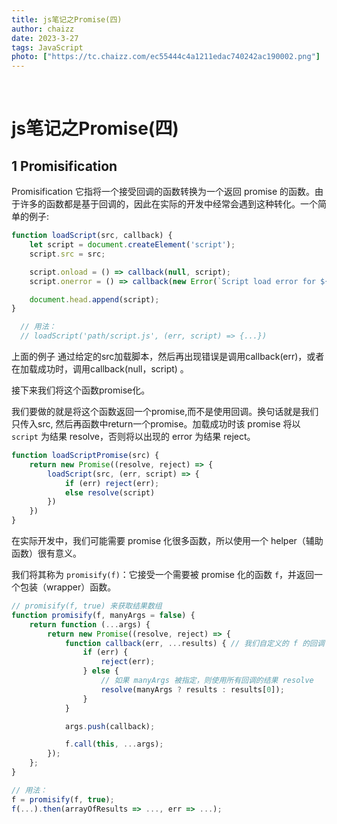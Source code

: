 ```yaml
---
title: js笔记之Promise(四)
author: chaizz
date: 2023-3-27
tags: JavaScript
photo: ["https://tc.chaizz.com/ec55444c4a1211edac740242ac190002.png"]
---
```


​          

<!--more-->

# js笔记之Promise(四)



## 1 Promisification

Promisification 它指将一个接受回调的函数转换为一个返回 promise 的函数。由于许多的函数都是基于回调的，因此在实际的开发中经常会遇到这种转化。一个简单的例子:

```js
function loadScript(src, callback) {
    let script = document.createElement('script');
    script.src = src;

    script.onload = () => callback(null, script);
    script.onerror = () => callback(new Error(`Script load error for ${src}`));

    document.head.append(script);
}

  // 用法：
  // loadScript('path/script.js', (err, script) => {...})
```

上面的例子 通过给定的src加载脚本，然后再出现错误是调用callback(err)，或者在加载成功时，调用callback(null，script) 。

接下来我们将这个函数promise化。

我们要做的就是将这个函数返回一个promise,而不是使用回调。换句话就是我们只传入src, 然后再函数中return一个promise。加载成功时该 promise 将以 `script` 为结果 resolve，否则将以出现的 error 为结果 reject。

```js
function loadScriptPromise(src) {
    return new Promise((resolve, reject) => {
        loadScript(src, (err, script) => {
            if (err) reject(err);
            else resolve(script)
        })
    })
}
```

在实际开发中，我们可能需要 promise 化很多函数，所以使用一个 helper（辅助函数）很有意义。

我们将其称为 `promisify(f)`：它接受一个需要被 promise 化的函数 `f`，并返回一个包装（wrapper）函数。

```javascript
// promisify(f, true) 来获取结果数组
function promisify(f, manyArgs = false) {
    return function (...args) {
        return new Promise((resolve, reject) => {
            function callback(err, ...results) { // 我们自定义的 f 的回调
                if (err) {
                    reject(err);
                } else {
                    // 如果 manyArgs 被指定，则使用所有回调的结果 resolve
                    resolve(manyArgs ? results : results[0]);
                }
            }

            args.push(callback);

            f.call(this, ...args);
        });
    };
}

// 用法：
f = promisify(f, true);
f(...).then(arrayOfResults => ..., err => ...);
```
